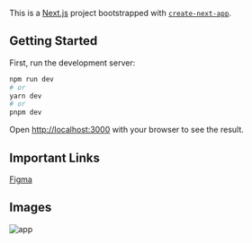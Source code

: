 This is a [Next.js](https://nextjs.org/) project bootstrapped with [`create-next-app`](https://github.com/vercel/next.js/tree/canary/packages/create-next-app).

## Getting Started

First, run the development server:

```bash
npm run dev
# or
yarn dev
# or
pnpm dev
```

Open [http://localhost:3000](http://localhost:3000) with your browser to see the result.

## Important Links

[Figma](https://www.figma.com/file/vZHOFnRPBNdAVTrnWaXywL/Untitled?node-id=2%3A63&t=ubjjIiyUbVTQgd9f-1)

## Images

![app](https://user-images.githubusercontent.com/123605060/234416246-28fccd9d-913e-4f95-b281-12c3599b71d9.jpg)
